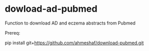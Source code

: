 # dowload-ad-pubmed
Function to download AD and eczema abstracts from Pubmed

Prereq:

pip install git+https://github.com/ahmeshaf/download-pubmed.git
